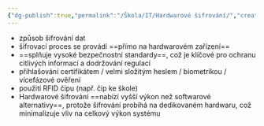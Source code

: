 ```yaml
---
{"dg-publish":true,"permalink":"/Škola/IT/Hardwarové šifrování/","created":"2024-03-18T20:53:23.155+01:00","updated":"2024-03-13T18:07:40.462+01:00"}
---
```


- způsob šifrování dat
- šifrovací proces se provádí ==přímo na hardwarovém zařízení==
- ==splňuje vysoké bezpečnostní standardy==, což je klíčové pro ochranu citlivých informací a dodržování regulací
- přihlašování certifikátem / velmi složitým heslem / biometrikou / vícefázové ověření
- použití RFID čipu (např. čip ke škole)
- Hardwarové šifrování ==nabízí vyšší výkon než softwarové alternativy==, protože šifrování probíhá na dedikovaném hardwaru, což minimalizuje vliv na celkový výkon systému